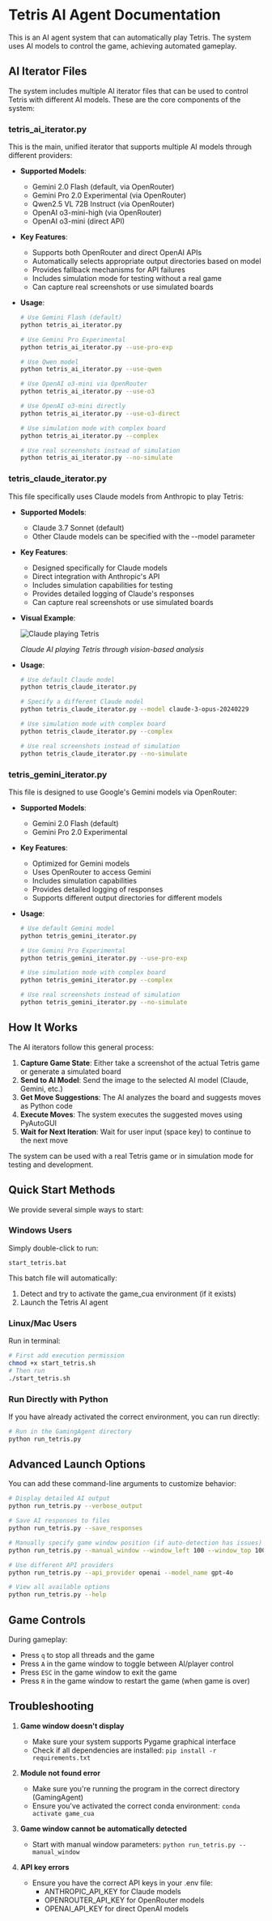 # Tetris AI Agent Documentation

This is an AI agent system that can automatically play Tetris. The system uses AI models to control the game, achieving automated gameplay.

## AI Iterator Files

The system includes multiple AI iterator files that can be used to control Tetris with different AI models. These are the core components of the system:

### tetris_ai_iterator.py

This is the main, unified iterator that supports multiple AI models through different providers:

- **Supported Models**:
  - Gemini 2.0 Flash (default, via OpenRouter)
  - Gemini Pro 2.0 Experimental (via OpenRouter)
  - Qwen2.5 VL 72B Instruct (via OpenRouter)
  - OpenAI o3-mini-high (via OpenRouter)
  - OpenAI o3-mini (direct API)

- **Key Features**:
  - Supports both OpenRouter and direct OpenAI APIs
  - Automatically selects appropriate output directories based on model
  - Provides fallback mechanisms for API failures
  - Includes simulation mode for testing without a real game
  - Can capture real screenshots or use simulated boards

- **Usage**:
  ```bash
  # Use Gemini Flash (default)
  python tetris_ai_iterator.py
  
  # Use Gemini Pro Experimental
  python tetris_ai_iterator.py --use-pro-exp
  
  # Use Qwen model
  python tetris_ai_iterator.py --use-qwen
  
  # Use OpenAI o3-mini via OpenRouter
  python tetris_ai_iterator.py --use-o3
  
  # Use OpenAI o3-mini directly
  python tetris_ai_iterator.py --use-o3-direct
  
  # Use simulation mode with complex board
  python tetris_ai_iterator.py --complex
  
  # Use real screenshots instead of simulation
  python tetris_ai_iterator.py --no-simulate
  ```

### tetris_claude_iterator.py

This file specifically uses Claude models from Anthropic to play Tetris:

- **Supported Models**:
  - Claude 3.7 Sonnet (default)
  - Other Claude models can be specified with the --model parameter

- **Key Features**:
  - Designed specifically for Claude models
  - Direct integration with Anthropic's API
  - Includes simulation capabilities for testing
  - Provides detailed logging of Claude's responses
  - Can capture real screenshots or use simulated boards

- **Visual Example**:
  
  ![Claude playing Tetris](assets/tetris/claude.gif)
  
  *Claude AI playing Tetris through vision-based analysis*

- **Usage**:
  ```bash
  # Use default Claude model
  python tetris_claude_iterator.py
  
  # Specify a different Claude model
  python tetris_claude_iterator.py --model claude-3-opus-20240229
  
  # Use simulation mode with complex board
  python tetris_claude_iterator.py --complex
  
  # Use real screenshots instead of simulation
  python tetris_claude_iterator.py --no-simulate
  ```

### tetris_gemini_iterator.py

This file is designed to use Google's Gemini models via OpenRouter:

- **Supported Models**:
  - Gemini 2.0 Flash (default)
  - Gemini Pro 2.0 Experimental

- **Key Features**:
  - Optimized for Gemini models
  - Uses OpenRouter to access Gemini
  - Includes simulation capabilities
  - Provides detailed logging of responses
  - Supports different output directories for different models

- **Usage**:
  ```bash
  # Use default Gemini model
  python tetris_gemini_iterator.py
  
  # Use Gemini Pro Experimental
  python tetris_gemini_iterator.py --use-pro-exp
  
  # Use simulation mode with complex board
  python tetris_gemini_iterator.py --complex
  
  # Use real screenshots instead of simulation
  python tetris_gemini_iterator.py --no-simulate
  ```

## How It Works

The AI iterators follow this general process:

1. **Capture Game State**: Either take a screenshot of the actual Tetris game or generate a simulated board
2. **Send to AI Model**: Send the image to the selected AI model (Claude, Gemini, etc.)
3. **Get Move Suggestions**: The AI analyzes the board and suggests moves as Python code
4. **Execute Moves**: The system executes the suggested moves using PyAutoGUI
5. **Wait for Next Iteration**: Wait for user input (space key) to continue to the next move

The system can be used with a real Tetris game or in simulation mode for testing and development.

## Quick Start Methods

We provide several simple ways to start:

### Windows Users

Simply double-click to run:
```
start_tetris.bat
```

This batch file will automatically:
1. Detect and try to activate the game_cua environment (if it exists)
2. Launch the Tetris AI agent

### Linux/Mac Users

Run in terminal:
```bash
# First add execution permission
chmod +x start_tetris.sh
# Then run
./start_tetris.sh
```

### Run Directly with Python

If you have already activated the correct environment, you can run directly:
```bash
# Run in the GamingAgent directory
python run_tetris.py
```

## Advanced Launch Options

You can add these command-line arguments to customize behavior:

```bash
# Display detailed AI output
python run_tetris.py --verbose_output

# Save AI responses to files
python run_tetris.py --save_responses

# Manually specify game window position (if auto-detection has issues)
python run_tetris.py --manual_window --window_left 100 --window_top 100 --window_width 800 --window_height 700

# Use different API providers
python run_tetris.py --api_provider openai --model_name gpt-4o

# View all available options
python run_tetris.py --help
```

## Game Controls

During gameplay:
- Press `q` to stop all threads and the game
- Press `A` in the game window to toggle between AI/player control
- Press `ESC` in the game window to exit the game
- Press `R` in the game window to restart the game (when game is over)

## Troubleshooting

1. **Game window doesn't display**
   - Make sure your system supports Pygame graphical interface
   - Check if all dependencies are installed: `pip install -r requirements.txt`

2. **Module not found error**
   - Make sure you're running the program in the correct directory (GamingAgent)
   - Ensure you've activated the correct conda environment: `conda activate game_cua`

3. **Game window cannot be automatically detected**
   - Start with manual window parameters: `python run_tetris.py --manual_window`

4. **API key errors**
   - Ensure you have the correct API keys in your .env file:
     - ANTHROPIC_API_KEY for Claude models
     - OPENROUTER_API_KEY for OpenRouter models
     - OPENAI_API_KEY for direct OpenAI models 